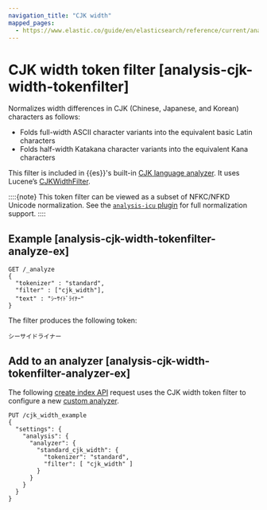 ```yaml
---
navigation_title: "CJK width"
mapped_pages:
  - https://www.elastic.co/guide/en/elasticsearch/reference/current/analysis-cjk-width-tokenfilter.html
---
```


# CJK width token filter [analysis-cjk-width-tokenfilter]


Normalizes width differences in CJK (Chinese, Japanese, and Korean) characters as follows:

* Folds full-width ASCII character variants into the equivalent basic Latin characters
* Folds half-width Katakana character variants into the equivalent Kana characters

This filter is included in {{es}}'s built-in [CJK language analyzer](/reference/text-analysis/analysis-lang-analyzer.md#cjk-analyzer). It uses Lucene’s [CJKWidthFilter](https://lucene.apache.org/core/10_0_0/analysis/common/org/apache/lucene/analysis/cjk/CJKWidthFilter.md).

::::{note}
This token filter can be viewed as a subset of NFKC/NFKD Unicode normalization. See the [`analysis-icu` plugin](/reference/elasticsearch-plugins/analysis-icu-normalization-charfilter.md) for full normalization support.
::::


## Example [analysis-cjk-width-tokenfilter-analyze-ex]

```console
GET /_analyze
{
  "tokenizer" : "standard",
  "filter" : ["cjk_width"],
  "text" : "ｼｰｻｲﾄﾞﾗｲﾅｰ"
}
```

The filter produces the following token:

```text
シーサイドライナー
```


## Add to an analyzer [analysis-cjk-width-tokenfilter-analyzer-ex]

The following [create index API](https://www.elastic.co/docs/api/doc/elasticsearch/operation/operation-indices-create) request uses the CJK width token filter to configure a new [custom analyzer](docs-content://manage-data/data-store/text-analysis/create-custom-analyzer.md).

```console
PUT /cjk_width_example
{
  "settings": {
    "analysis": {
      "analyzer": {
        "standard_cjk_width": {
          "tokenizer": "standard",
          "filter": [ "cjk_width" ]
        }
      }
    }
  }
}
```


